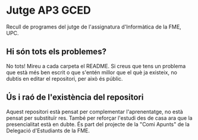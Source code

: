 # Jutge AP3 GCED

Recull de programes del jutge de l'assignatura d'Informàtica de la FME, UPC.

## Hi són tots els problemes?

No tots! Mireu a cada carpeta el README. Si creus que tens un problema que està més ben escrit o que s'entén millor que el què ja existeix, no dubtis en editar el repositori, per això és públic.

## Ús i raó de l'existència del repositori

Aquest repositori està pensat per complementar l'aprenentatge, no està pensat per substituïr res. També per reforçar l'estudi des de casa ara que la presencialitat està en dubte. És part del projecte de la "Comi Apunts" de la Delegació d'Estudiants de la FME.
